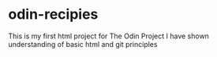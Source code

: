 # odin-recipies

This is my first html project for The Odin Project
I have shown understanding of basic html and git principles
